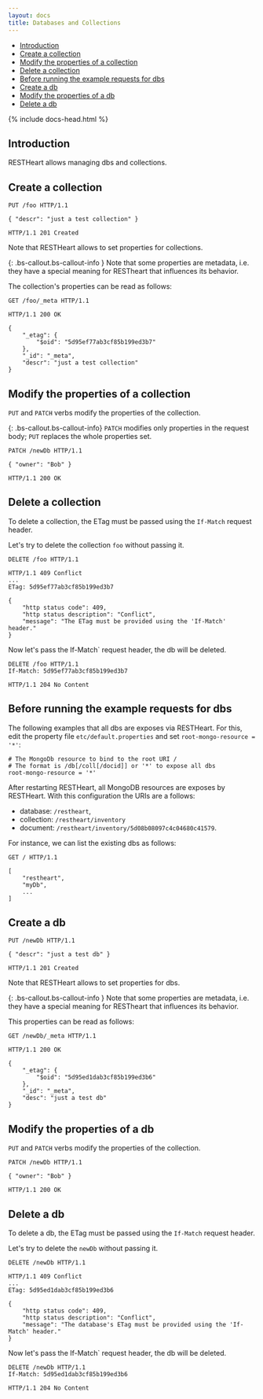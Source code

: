 ```yaml
---
layout: docs
title: Databases and Collections
---
```


<div markdown="1" class="d-none d-xl-block col-xl-2 order-last bd-toc">

-   [Introduction](#introduction)
-   [Create a collection](#create-a-collection)
-   [Modify the properties of a collection](#modify-the-properties-of-a-collection)
-   [Delete a collection](#delete-a-collection)
-   [Before running the example requests for dbs](#before-running-the-example-requests-for-dbs)
-   [Create a db](#create-a-db)
-   [Modify the properties of a db](#modify-the-properties-of-a-db)
-   [Delete a db](#delete-a-db)

</div>
<div markdown="1" class="col-12 col-md-9 col-xl-8 py-md-3 bd-content">

{% include docs-head.html %}

## Introduction 

RESTHeart allows managing dbs and collections.

## Create a collection

```http
PUT /foo HTTP/1.1

{ "descr": "just a test collection" }

HTTP/1.1 201 Created

```

Note that RESTHeart allows to set properties for collections.

{: .bs-callout.bs-callout-info }
Note that some properties are metadata, i.e. they have a special
meaning for RESTheart that influences its behavior.

The collection's properties can be read as follows:

```http
GET /foo/_meta HTTP/1.1

HTTP/1.1 200 OK

{
    "_etag": {
        "$oid": "5d95ef77ab3cf85b199ed3b7"
    },
    "_id": "_meta",
    "descr": "just a test collection"
}
```

## Modify the properties of a collection

`PUT` and `PATCH` verbs modify the properties of the collection.

{: .bs-callout.bs-callout-info}
`PATCH` modifies only properties in the request body; `PUT` replaces the whole properties set.

```http
PATCH /newDb HTTP/1.1

{ "owner": "Bob" }

HTTP/1.1 200 OK
```

## Delete a collection

To delete a collection, the ETag must be passed using the `If-Match` request header.

Let's try to delete the collection `foo` without passing it.

```http
DELETE /foo HTTP/1.1

HTTP/1.1 409 Conflict
...
ETag: 5d95ef77ab3cf85b199ed3b7

{
    "http status code": 409,
    "http status description": "Conflict",
    "message": "The ETag must be provided using the 'If-Match' header."
}
```

Now let's pass the If-Match` request header, the db will be deleted.

```http
DELETE /foo HTTP/1.1
If-Match: 5d95ef77ab3cf85b199ed3b7

HTTP/1.1 204 No Content
```

## Before running the example requests for dbs

The following examples that all dbs are exposes via RESTHeart. For this, edit the property file `etc/default.properties` and set `root-mongo-resource = '*'`:

```
# The MongoDb resource to bind to the root URI /
# The format is /db[/coll[/docid]] or '*' to expose all dbs
root-mongo-resource = '*'
```

After restarting RESTHeart, all MongoDB resources are exposes by RESTHeart. With this configuration the URIs are a follows:

-   database: `/restheart`,
-   collection: `/restheart/inventory`
-   document: `/restheart/inventory/5d08b08097c4c04680c41579`.

For instance, we can list the existing dbs as follows:

```http
GET / HTTP/1.1

[
    "restheart",
    "myDb",
    ...
]

```

## Create a db

```http
PUT /newDb HTTP/1.1

{ "descr": "just a test db" }

HTTP/1.1 201 Created

```

Note that RESTHeart allows to set properties for dbs.

{: .bs-callout.bs-callout-info }
Note that some properties are metadata, i.e. they have a special
meaning for RESTheart that influences its behavior.

This properties can be read as follows:

```http
GET /newDb/_meta HTTP/1.1

HTTP/1.1 200 OK

{
    "_etag": {
        "$oid": "5d95ed1dab3cf85b199ed3b6"
    },
    "_id": "_meta",
    "desc": "just a test db"
}
```

## Modify the properties of a db

`PUT` and `PATCH` verbs modify the properties of the collection.

```http
PATCH /newDb HTTP/1.1

{ "owner": "Bob" }

HTTP/1.1 200 OK
```

## Delete a db

To delete a db, the ETag must be passed using the `If-Match` request header.

Let's try to delete the `newDb` without passing it.

```http
DELETE /newDb HTTP/1.1

HTTP/1.1 409 Conflict
...
ETag: 5d95ed1dab3cf85b199ed3b6

{
    "http status code": 409,
    "http status description": "Conflict",
    "message": "The database's ETag must be provided using the 'If-Match' header."
}
```

Now let's pass the If-Match` request header, the db will be deleted.

```http
DELETE /newDb HTTP/1.1
If-Match: 5d95ed1dab3cf85b199ed3b6

HTTP/1.1 204 No Content
```
